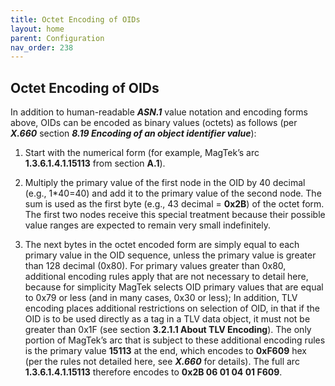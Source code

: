 ```yaml
---
title: Octet Encoding of OIDs
layout: home
parent: Configuration
nav_order: 238
---
```


## Octet Encoding of OIDs

In addition to human-readable ***ASN.1*** value notation and encoding
forms above, OIDs can be encoded as binary values (octets) as follows
(per ***X.660*** section ***8.19 Encoding of an object identifier
value***):

1)  Start with the numerical form (for example, MagTek’s arc
    **1.3.6.1.4.1.15113** from section **A.1**).

2)  Multiply the primary value of the first node in the OID by 40
    decimal (e.g., 1\*40=40) and add it to the primary value of the
    second node. The sum is used as the first byte (e.g., 43 decimal =
    **0x2B**) of the octet form. The first two nodes receive this
    special treatment because their possible value ranges are expected
    to remain very small indefinitely.

3)  The next bytes in the octet encoded form are simply equal to each
    primary value in the OID sequence, unless the primary value is
    greater than 128 decimal (0x80). For primary values greater than
    0x80, additional encoding rules apply that are not necessary to
    detail here, because for simplicity MagTek selects OID primary
    values that are equal to 0x79 or less (and in many cases, 0x30 or
    less); In addition, TLV encoding places additional restrictions on
    selection of OID, in that if the OID is to be used directly as a tag
    in a TLV data object, it must not be greater than 0x1F (see section
    **3.2.1.1 About TLV Encoding**). The only portion of MagTek’s arc
    that is subject to these additional encoding rules is the primary
    value **15113** at the end, which encodes to **0xF609** hex (per the
    rules not detailed here, see ***X.660*** for details). The full arc
    **1.3.6.1.4.1.15113** therefore encodes to **0x2B 06 01 04 01
    F609**.

#